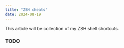 ```yaml
---
title: "ZSH cheats"
date: 2024-08-19
---
```


This article will be collection of my ZSH shell shortcuts.

### TODO